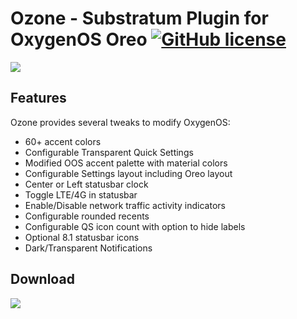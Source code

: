 # Ozone - Substratum Plugin for OxygenOS Oreo [![GitHub license](https://github.com/ungeeked/Ozone/blob/master/extras/license.svg)](https://github.com/ungeeked/Ozone/blob/master/LICENSE)
<img src="https://github.com/ungeeked/Ozone/blob/master/extras/banner.png"/>

## Features
Ozone provides several tweaks to modify OxygenOS:
- 60+ accent colors 
- Configurable Transparent Quick Settings
- Modified OOS accent palette with material colors
- Configurable Settings layout including Oreo layout
- Center or Left statusbar clock 
- Toggle LTE/4G in statusbar
- Enable/Disable network traffic activity indicators
- Configurable rounded recents
- Configurable QS icon count with option to hide labels
- Optional 8.1 statusbar icons
- Dark/Transparent Notifications

## Download
<a href="https://play.google.com/store/apps/details?id=com.ungeeked.ozone">
  <img src="https://github.com/ungeeked/Ozone/blob/0dc79544b94e31f4ab887f937f36f783ef395a66/extras/google-play-badge.png" />
</a>
